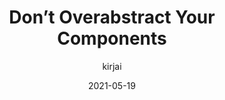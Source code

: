 ---
author: kirjai
date: 2021-05-19
layout: post.njk
tags:
  - article
  - html
  - javascript
  - components
target_url: https://kirjai.com/component-abstraction/
title: Don’t Overabstract Your Components
---